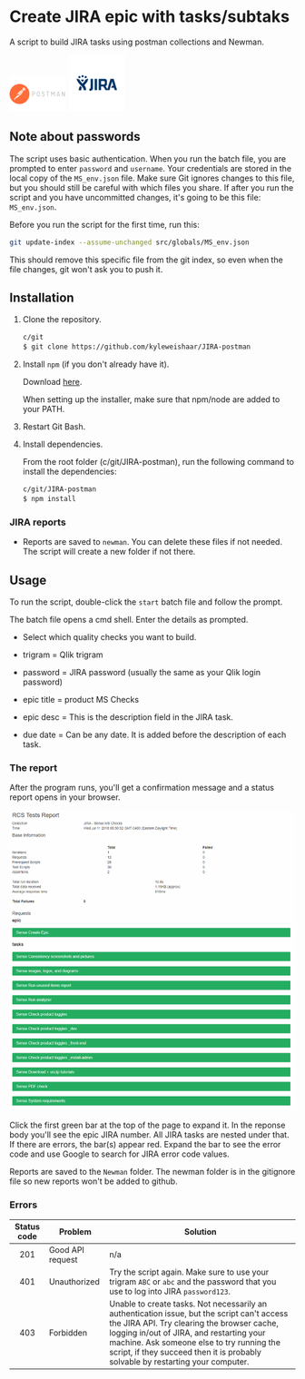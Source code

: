 # Create JIRA epic with tasks/subtaks

A script to build JIRA tasks using postman collections and Newman.

<img src="src/images/postman.png" display="inline-block" width="100px" height="auto">
<img src="src/images/jira.png" display="inline-block" width="100px" height="auto">

## Note about passwords

The script uses basic authentication. When you run the batch file, you are prompted to enter `password` and `username`. Your credentials are stored in the local copy of the `MS_env.json` file. Make sure Git ignores changes to this file, but you should still be careful with which files you share. If after you run the script and you have uncommitted changes, it's going to be this file: `MS_env.json`.

Before you run the script for the first time, run this:

```bash
git update-index --assume-unchanged src/globals/MS_env.json
```

This should remove this specific file from the git index, so even when the file changes, git won't ask you to push it.

## Installation

1. Clone the repository.

    ```bash
    c/git
    $ git clone https://github.com/kyleweishaar/JIRA-postman
    ```

1. Install `npm` (if you don't already have it).

    Download [here](https://www.npmjs.com/get-npm).
    
    When setting up the installer, make sure that npm/node are added to your PATH.
    
1. Restart Git Bash.

1. Install dependencies.

    From the root folder (c/git/JIRA-postman), run the following command to install the dependencies:

    ```bash
    c/git/JIRA-postman
    $ npm install
    ```

### JIRA reports

- Reports are saved to `newman`. You can delete these files if not needed. The script will create a new folder if not there.

## Usage

To run the script, double-click the `start` batch file and follow the prompt.

The batch file opens a cmd shell. Enter the details as prompted.

- Select which quality checks you want to build.

- trigram = Qlik trigram

- password = JIRA password (usually the same as your Qlik login password)

- epic title = product MS Checks

- epic desc = This is the description field in the JIRA task.

- due date = Can be any date. It is added before the description of each task.

### The report

After the program runs, you'll get a confirmation message and a status report opens in your browser.

![report](src/images/report.png)

Click the first green bar at the top of the page to expand it. In the reponse body you'll see the epic JIRA number. All JIRA tasks are nested under that. If there are errors, the bar(s) appear red. Expand the bar to see the error code and use Google to search for JIRA error code values.

Reports are saved to the `Newman` folder. The newman folder is in the gitignore file so new reports won't be added to github.

### Errors

|Status code|Problem|Solution|
|:---:|---|---|
|201|Good API request|n/a|
|401|Unauthorized|Try the script again. Make sure to use your trigram `ABC` or `abc` and the password that you use to log into JIRA `password123`.|
|403|Forbidden|Unable to create tasks. Not necessarily an authentication issue, but the script can't access the JIRA API. Try clearing the browser cache, logging in/out of JIRA, and restarting your machine. Ask someone else to try running the script, if they succeed then it is probably solvable by restarting your computer.|

